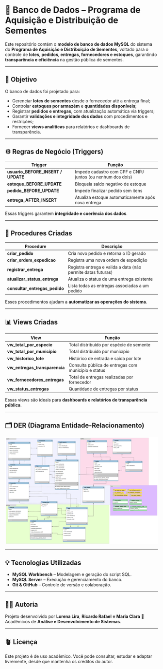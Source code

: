 # 🌱 Banco de Dados – Programa de Aquisição e Distribuição de Sementes

Este repositório contém o **modelo de banco de dados MySQL** do sistema do **Programa de Aquisição e Distribuição de Sementes**, voltado para o controle de **lotes, pedidos, entregas, fornecedores e estoques**, garantindo **transparência e eficiência** na gestão pública de sementes.

---

## 🧭 Objetivo

O banco de dados foi projetado para:
- Gerenciar **lotes de sementes** desde o fornecedor até a entrega final;
- Controlar **estoques por armazém** e **quantidades disponíveis**;
- Registrar **pedidos e entregas**, com atualização automática via triggers;
- Garantir **validações e integridade dos dados** com procedimentos e restrições;
- Fornecer **views analíticas** para relatórios e dashboards de transparência.

---

## ⚙️ Regras de Negócio (Triggers)

| Trigger | Função |
|----------|--------|
| **usuario_BEFORE_INSERT / UPDATE** | Impede cadastro com CPF e CNPJ juntos (ou nenhum dos dois) |
| **estoque_BEFORE_UPDATE** | Bloqueia saldo negativo de estoque |
| **pedido_BEFORE_UPDATE** | Impede finalizar pedido sem itens |
| **entrega_AFTER_INSERT** | Atualiza estoque automaticamente após nova entrega |

Essas triggers garantem **integridade e coerência dos dados**.

---

## 🧠 Procedures Criadas

| Procedure | Descrição |
|------------|------------|
| **criar_pedido** | Cria novo pedido e retorna o ID gerado |
| **criar_ordem_expedicao** | Registra uma nova ordem de expedição |
| **registrar_entrega** | Registra entrega e valida a data (não permite datas futuras) |
| **atualizar_status_entrega** | Atualiza o status de uma entrega existente |
| **consultar_entregas_pedido** | Lista todas as entregas associadas a um pedido |

Esses procedimentos ajudam a **automatizar as operações do sistema**.

---

## 📊 Views Criadas

| View | Função |
|------|--------|
| **vw_total_por_especie** | Total distribuído por espécie de semente |
| **vw_total_por_municipio** | Total distribuído por município |
| **vw_historico_lote** | Histórico de entrada e saída por lote |
| **vw_entregas_transparencia** | Consulta pública de entregas com município e status |
| **vw_fornecedores_entregas** | Total de entregas realizadas por fornecedor |
| **vw_status_entregas** | Quantidade de entregas por status |

Essas views são ideais para **dashboards e relatórios de transparência pública**.

---

## 🗂️ DER (Diagrama Entidade-Relacionamento)

<p align="center">
  <img src="./er.png" alt="Diagrama do Banco de Dados" width="600"/>
</p>

---

## 💡 Tecnologias Utilizadas
- **MySQL Workbench** – Modelagem e geração do script SQL.  
- **MySQL Server** – Execução e gerenciamento do banco.  
- **Git & GitHub** – Controle de versão e colaboração.  

---

## 👩‍💻 Autoria
Projeto desenvolvido por **Lorena Lira**, **Ricardo Rafael** e **Maria Clara** 💚  
Acadêmicos de **Análise e Desenvolvimento de Sistemas**.

---

## 🪴 Licença
Este projeto é de uso acadêmico. Você pode consultar, estudar e adaptar livremente, desde que mantenha os créditos do autor.
